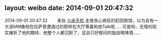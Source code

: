 layout: weibo
date: 2014-09-01 20:47:32
---
2014-09-01 20:47:32  &nbsp;&nbsp;&nbsp;&nbsp;&nbsp;&nbsp; 来自 <a href="http://app.weibo.com/t/feed/22zMnn" rel="nofollow">小米手机</a>
走兽丧心病狂的赶回旅馆，以为会有一大波MM像他在拉萨曾遭遇过的那样在大厅等着和他Talk呢……可是哟，无情的现实摧折了他的期待，他整个人都沉默了，这会只好郁闷的独自喝啤酒…… ​​​
